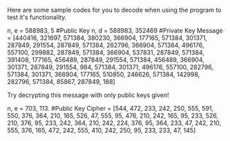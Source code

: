 Here are some sample codes for you to decode when using the program to test it's functionality. 



n, e = 588983, 5      #Public Key
n, d = 588983, 352469     #Private Key
Message = [440416, 321697, 571384, 380230, 366904, 177165, 571384, 301371, 287849, 291554, 287849, 571384, 282796, 366904, 571384, 496176, 557100, 299882, 287849, 571384, 366904, 537831, 287849, 571384, 391408, 177165, 456489, 287849, 291554, 571384, 456489, 366904, 301371, 287849, 291554, 984, 571384, 301371, 496176, 557100, 282796, 571384, 301371, 366904, 177165, 510850, 246626, 571384, 142998, 282796, 571384, 85867, 287849, 188]



Try decrypting this message with only public keys given!

n, e = 703, 113.  #Public Key
Cipher = [544, 472, 233, 242, 250, 555, 591, 550, 376, 364, 210, 165, 526, 47, 555, 95, 476, 210, 242, 165, 95, 233, 526, 210, 376, 95, 233, 242, 364, 210, 242, 224, 376, 95, 364, 233, 47, 242, 210, 555, 376, 165, 472, 242, 555, 410, 242, 250, 95, 233, 233, 47, 145]
